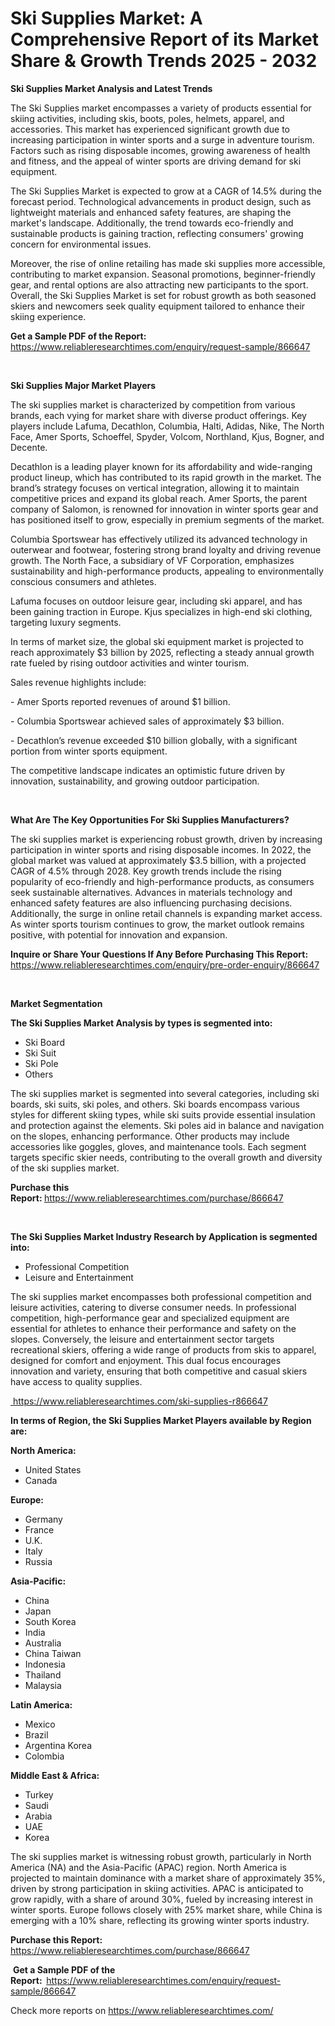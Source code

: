 <p><h1>Ski Supplies Market: A Comprehensive Report of its Market Share & Growth Trends 2025 - 2032</h1></p><p><strong>Ski Supplies Market Analysis and Latest Trends</strong></p>
<p><p>The Ski Supplies market encompasses a variety of products essential for skiing activities, including skis, boots, poles, helmets, apparel, and accessories. This market has experienced significant growth due to increasing participation in winter sports and a surge in adventure tourism. Factors such as rising disposable incomes, growing awareness of health and fitness, and the appeal of winter sports are driving demand for ski equipment.</p><p>The Ski Supplies Market is expected to grow at a CAGR of 14.5% during the forecast period. Technological advancements in product design, such as lightweight materials and enhanced safety features, are shaping the market's landscape. Additionally, the trend towards eco-friendly and sustainable products is gaining traction, reflecting consumers' growing concern for environmental issues. </p><p>Moreover, the rise of online retailing has made ski supplies more accessible, contributing to market expansion. Seasonal promotions, beginner-friendly gear, and rental options are also attracting new participants to the sport. Overall, the Ski Supplies Market is set for robust growth as both seasoned skiers and newcomers seek quality equipment tailored to enhance their skiing experience.</p></p>
<p><strong>Get a Sample PDF of the Report:&nbsp;</strong> <a href="https://www.reliableresearchtimes.com/enquiry/request-sample/866647?utm_campaign=2310&utm_medium=2&utm_source=Github&utm_content=ia&utm_term=07022025&utm_id=ski-supplies">https://www.reliableresearchtimes.com/enquiry/request-sample/866647</a></p>
<p>&nbsp;</p>
<p><strong>Ski Supplies Major Market Players</strong></p>
<p><p>The ski supplies market is characterized by competition from various brands, each vying for market share with diverse product offerings. Key players include Lafuma, Decathlon, Columbia, Halti, Adidas, Nike, The North Face, Amer Sports, Schoeffel, Spyder, Volcom, Northland, Kjus, Bogner, and Decente.</p><p>Decathlon is a leading player known for its affordability and wide-ranging product lineup, which has contributed to its rapid growth in the market. The brand’s strategy focuses on vertical integration, allowing it to maintain competitive prices and expand its global reach. Amer Sports, the parent company of Salomon, is renowned for innovation in winter sports gear and has positioned itself to grow, especially in premium segments of the market.</p><p>Columbia Sportswear has effectively utilized its advanced technology in outerwear and footwear, fostering strong brand loyalty and driving revenue growth. The North Face, a subsidiary of VF Corporation, emphasizes sustainability and high-performance products, appealing to environmentally conscious consumers and athletes. </p><p>Lafuma focuses on outdoor leisure gear, including ski apparel, and has been gaining traction in Europe. Kjus specializes in high-end ski clothing, targeting luxury segments. </p><p>In terms of market size, the global ski equipment market is projected to reach approximately $3 billion by 2025, reflecting a steady annual growth rate fueled by rising outdoor activities and winter tourism. </p><p>Sales revenue highlights include:</p><p>- Amer Sports reported revenues of around $1 billion.</p><p>- Columbia Sportswear achieved sales of approximately $3 billion.</p><p>- Decathlon’s revenue exceeded $10 billion globally, with a significant portion from winter sports equipment.</p><p>The competitive landscape indicates an optimistic future driven by innovation, sustainability, and growing outdoor participation.</p></p>
<p>&nbsp;</p>
<p><strong>What Are The Key Opportunities For Ski Supplies Manufacturers?</strong></p>
<p><p>The ski supplies market is experiencing robust growth, driven by increasing participation in winter sports and rising disposable incomes. In 2022, the global market was valued at approximately $3.5 billion, with a projected CAGR of 4.5% through 2028. Key growth trends include the rising popularity of eco-friendly and high-performance products, as consumers seek sustainable alternatives. Advances in materials technology and enhanced safety features are also influencing purchasing decisions. Additionally, the surge in online retail channels is expanding market access. As winter sports tourism continues to grow, the market outlook remains positive, with potential for innovation and expansion.</p></p>
<p><strong>Inquire or Share Your Questions If Any Before Purchasing This Report:</strong> <a href="https://www.reliableresearchtimes.com/enquiry/pre-order-enquiry/866647?utm_campaign=2310&utm_medium=2&utm_source=Github&utm_content=ia&utm_term=07022025&utm_id=ski-supplies">https://www.reliableresearchtimes.com/enquiry/pre-order-enquiry/866647</a></p>
<p>&nbsp;</p>
<p><strong>Market Segmentation</strong></p>
<p><strong>The Ski Supplies Market Analysis by types is segmented into:</strong></p>
<p><ul><li>Ski Board</li><li>Ski Suit</li><li>Ski Pole</li><li>Others</li></ul></p>
<p><p>The ski supplies market is segmented into several categories, including ski boards, ski suits, ski poles, and others. Ski boards encompass various styles for different skiing types, while ski suits provide essential insulation and protection against the elements. Ski poles aid in balance and navigation on the slopes, enhancing performance. Other products may include accessories like goggles, gloves, and maintenance tools. Each segment targets specific skier needs, contributing to the overall growth and diversity of the ski supplies market.</p></p>
<p><strong>Purchase this Report:&nbsp;</strong><a href="https://www.reliableresearchtimes.com/purchase/866647?utm_campaign=2310&utm_medium=2&utm_source=Github&utm_content=ia&utm_term=07022025&utm_id=ski-supplies">https://www.reliableresearchtimes.com/purchase/866647</a></p>
<p>&nbsp;</p>
<p><strong>The Ski Supplies Market Industry Research by Application is segmented into:</strong></p>
<p><ul><li>Professional Competition</li><li>Leisure and Entertainment</li></ul></p>
<p><p>The ski supplies market encompasses both professional competition and leisure activities, catering to diverse consumer needs. In professional competition, high-performance gear and specialized equipment are essential for athletes to enhance their performance and safety on the slopes. Conversely, the leisure and entertainment sector targets recreational skiers, offering a wide range of products from skis to apparel, designed for comfort and enjoyment. This dual focus encourages innovation and variety, ensuring that both competitive and casual skiers have access to quality supplies.</p></p>
<p><a href="https://www.reliableresearchtimes.com/ski-supplies-r866647?utm_campaign=2310&utm_medium=2&utm_source=Github&utm_content=ia&utm_term=07022025&utm_id=ski-supplies">&nbsp;https://www.reliableresearchtimes.com/ski-supplies-r866647</a></p>
<p><strong>In terms of Region, the Ski Supplies Market Players available by Region are:</strong></p>
<p>
    <p> <strong> North America: </strong>
        <ul>
            <li>United States</li>
            <li>Canada</li>
        </ul>
        </p> 
    <p> <strong> Europe: </strong>
        <ul>
            <li>Germany</li>
            <li>France</li>
            <li>U.K.</li>
            <li>Italy</li>
            <li>Russia</li>
        </ul>
        </p> 
    <p> <strong> Asia-Pacific: </strong>
        <ul>
            <li>China</li>
            <li>Japan</li>
            <li>South Korea</li>
            <li>India</li>
            <li>Australia</li>
            <li>China Taiwan</li>
            <li>Indonesia</li>
            <li>Thailand</li>
            <li>Malaysia</li>
        </ul>
        </p> 
    <p> <strong> Latin America: </strong>
        <ul>
            <li>Mexico</li>
            <li>Brazil</li>
            <li>Argentina Korea</li>
            <li>Colombia</li>
        </ul>
        </p> 
    <p> <strong> Middle East & Africa: </strong>
        <ul>
            <li>Turkey</li>
            <li>Saudi</li>
            <li>Arabia</li>
            <li>UAE</li>
            <li>Korea</li>
        </ul>
    </p>
    </p>
<p><p>The ski supplies market is witnessing robust growth, particularly in North America (NA) and the Asia-Pacific (APAC) region. North America is projected to maintain dominance with a market share of approximately 35%, driven by strong participation in skiing activities. APAC is anticipated to grow rapidly, with a share of around 30%, fueled by increasing interest in winter sports. Europe follows closely with 25% market share, while China is emerging with a 10% share, reflecting its growing winter sports industry.</p></p>
<p><strong>Purchase this Report: </strong><a href="https://www.reliableresearchtimes.com/purchase/866647?utm_campaign=2310&utm_medium=2&utm_source=Github&utm_content=ia&utm_term=07022025&utm_id=ski-supplies">https://www.reliableresearchtimes.com/purchase/866647</a></p>
<p>&nbsp;<strong>Get a Sample PDF of the Report:&nbsp;&nbsp;</strong><a href="https://www.reliableresearchtimes.com/enquiry/request-sample/866647?utm_campaign=2310&utm_medium=2&utm_source=Github&utm_content=ia&utm_term=07022025&utm_id=ski-supplies">https://www.reliableresearchtimes.com/enquiry/request-sample/866647</a></p>
<p><strong></strong></p>
<p>Check more reports on <a href="https://www.reliableresearchtimes.com/?utm_campaign=2310&utm_medium=2&utm_source=Github&utm_content=ia&utm_term=07022025&utm_id=ski-supplies">https://www.reliableresearchtimes.com/</a></p>